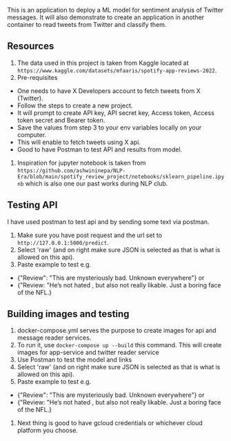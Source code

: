 This is an application to deploy a ML model for sentiment analysis of Twitter messages. It will also demonstrate
to create an application in another container to read tweets from Twitter and classify them.

## Resources
1. The data used in this project is taken from Kaggle located at `https://www.kaggle.com/datasets/mfaaris/spotify-app-reviews-2022`.
1. Pre-requisites 
- One needs to have X Developers account to fetch tweets from X (Twitter).
- Follow the steps to create a new project.
- It will prompt to create API key, API secret key, Access token, Access token secret and Bearer token.
- Save the values from step 3 to your env variables locally on your computer.
- This will enable to fetch tweets using X api.
- Good to have Postman to test API and results from model.
1. Inspiration for jupyter notebook is taken from `https://github.com/ashwininepa/NLP-Era/blob/main/spotify_review_project/notebooks/sklearn_pipeline.ipynb` which is also one our past works during NLP club.

## Testing API
I have used postman to test api and by sending some text via postman.
1. Make sure you have post request and the url set to `http://127.0.0.1:5000/predict`.
1. Select 'raw' (and on right make sure JSON is selected as that is what is allowed on this api).
1. Paste example to test e.g. 
- {"Review": "This are mysteriously bad. Unknown everywhere"} or 
- {"Review: "He’s not hated , but also not really likable.  Just a boring face of the NFL.}

## Building images and testing
1. docker-compose.yml serves the purpose to create images for api and message reader services.
1. To run it, use `docker-compose up --build` this command. This will create images for app-service and twitter reader service
1. Use Postman to test the model and links
1. Select 'raw' (and on right make sure JSON is selected as that is what is allowed on this api).
1. Paste example to test e.g. 
- {"Review": "This are mysteriously bad. Unknown everywhere"} or 
- {"Review: "He’s not hated , but also not really likable.  Just a boring face of the NFL.}
1. Next thing is good to have gcloud credentials or whichever cloud platform you choose.
